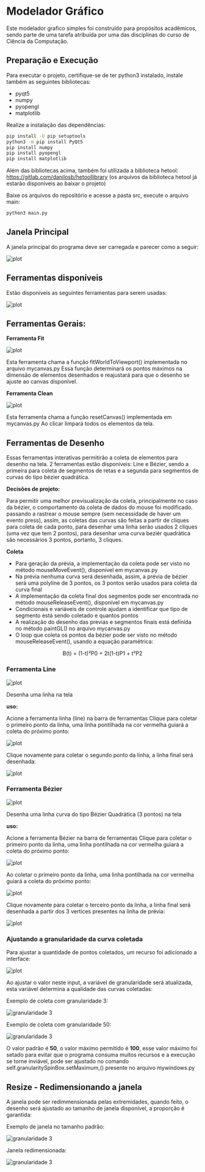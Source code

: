 # Modelador Gráfico
Este modelador grafico simples foi construído para propósitos acadêmicos, sendo parte de uma tarefa atribuída por uma das disciplinas do curso de Ciência da Computação.

## Preparação e Execução

Para executar o projeto, certifique-se de ter python3 instalado, instale também as seguintes bibliotecas:

- pyqt5
- numpy
- pyopengl
- matplotlib

Realize a instalação das dependências:

```bash
pip install -U pip setuptools
python3 -m pip install PyQt5
pip install numpy
pip install pyopengl
pip install matplotlib
```

Além das bibliotecas acima, também foi utilizada a biblioteca hetool: https://gitlab.com/danilosb/hetoollibrary (os arquivos da biblioteca hetool já estarão disponíveis ao baixar o projeto)

Baixe os arquivos do repositório e acesse a pasta src, execute o arquivo main:

```bash
python3 main.py
```

## Janela Principal

A janela principal do programa deve ser carregada e parecer como a seguir:

![plot](./docs/img/telaprincipal.png)

## Ferramentas disponíveis

Estão disponíveis as seguintes ferramentas para serem usadas:

![plot](./docs/img/tools.png)

## Ferramentas Gerais:

**Ferramenta Fit**

![plot](./docs/img/tools-fit.png)

Esta ferramenta chama a função fitWorldToViewport() implementada no arquivo mycanvas.py
Essa função determinará os pontos máximos na dimensão de elementos desenhados e reajustará para que o desenho se ajuste ao canvas disponível.

**Ferramenta Clean**

![plot](./docs/img/tools-clean.png)

Esta ferramenta chama a função resetCanvas() implementada em mycanvas.py
Ao clicar limpará todos os elementos da tela.

## Ferramentas de Desenho

Essas ferramentas interativas permitirão a coleta de elementos para desenho na tela. 2 ferramentas estão disponíveis: Line e Bézier, sendo a primeira para coleta de segmentos de retas e a segunda para segmentos de curvas do tipo bézier quadrática.

**Decisões de projeto:**

Para permitir uma melhor previsualização da coleta, principalmente no caso da bézier, o comportamento da coleta de dados do mouse foi modificado. passando a rastrear o mouse sempre (sem necessidade de haver um evento press), assim, as coletas das curvas são feitas a partir de cliques para coleta de cada ponto, para desenhar uma linha serão usados 2 cliques (uma vez que tem 2 pontos), para desenhar uma curva beziér quadrática são necessários 3 pontos, portanto, 3 cliques.

**Coleta**

- Para geração da prévia, a implementação da coleta pode ser visto no método mouseMoveEvent(), disponível em mycanvas.py
- Na prévia nenhuma curva será desenhada, assim, a prévia de bézier será uma polyline de 3 pontos, os 3 pontos serão usados para coleta da curva final
- A implementação da coleta final dos segmentos pode ser encontrada no método mouseReleaseEvent(), disponível em mycanvas.py
- Condicionais e variáveis de controle ajudam a identificar que tipo de segmento está sendo coletado e quantos pontos
- A realização do desenho das previas e segmentos finais está definida no método paintGL() no arquivo mycanvas.py
- O loop que coleta os pontos da bézier pode ser visto no método mouseReleaseEvent(), usando a equação paramétrica:

<p align=center>B(t) = (1-t)²P0 + 2t(1-t)P1 + t²P2</p>

### **Ferramenta Line**

![plot](./docs/img/tools-line.png)

Desenha uma linha na tela

**uso:**

Acione a ferramenta linha (line) na barra de ferramentas
Clique para coletar o primeiro ponto da linha, uma linha pontilhada na cor vermelha guiará a coleta do próximo ponto:

![plot](./docs/img/line-preview.png)

Clique novamente para coletar o segundo ponto da linha, a linha final será desenhada:

![plot](./docs/img/line-draw.png)


### **Ferramenta Bézier**

![plot](./docs/img/tools-bezier.png)

Desenha uma linha curva do tipo Bézier Quadrática (3 pontos) na tela

**uso:**

Acione a ferramenta Bézier na barra de ferramentas
Clique para coletar o primeiro ponto da linha, uma linha pontilhada na cor vermelha guiará a coleta do próximo ponto:

![plot](./docs/img/bezier-preview-1.png)

Ao coletar o primeiro ponto da linha, uma linha pontilhada na cor vermelha guiará a coleta do próximo ponto:

![plot](./docs/img/bezier-preview-2.png)

Clique novamente para coletar o terceiro ponto da linha, a linha final será desenhada a partir dos 3 vertices presentes na linha de prévia:

![plot](./docs/img/bezier-draw.png)

### Ajustando a granularidade da curva coletada

Para ajustar a quantidade de pontos coletados, um recurso foi adicionado a interface:

![plot](./docs/img/tools-granularity.png)

Ao ajustar o valor neste input, a variável de granularidade será atualizada, esta variável determina a qualidade das curvas coletadas:

Exemplo de coleta com granularidade 3:

![granularidade 3](./docs/img/granularity3.png)

Exemplo de coleta com granularidade 50:

![granularidade 3](./docs/img/granularity50.png)

O valor padrão é **50**, o valor máximo permitido é **100**, esse valor máximo foi setado para evitar que o programa consuma muitos recursos e a execução se torne inviável, pode ser ajustado no comando self.granularitySpinBox.setMaximum,() presente no arquivo mywindows.py

## Resize - Redimensionando a janela

A janela pode ser redimmensionada pelas extremidades, quando feito, o desenho será ajustado ao tamanho de janela disponível, a proporção é garantida:

Exemplo de janela no tamanho padrão:

![granularidade 3](./docs/img/autofill.png)

Janela redimensionada:

![granularidade 3](./docs/img/resize.png)


